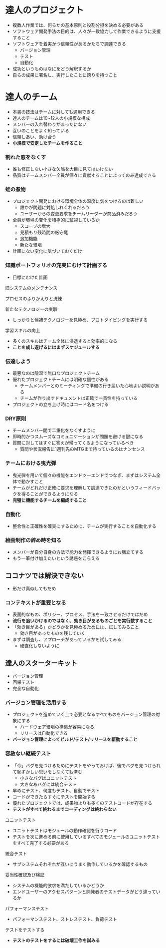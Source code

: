 # 達人のプロジェクト

- 複数人作業では、何らかの基本原則と役割分担を決める必要がある
- ソフトウェア開発手法の目的は、人々が一致協力して作業できるように支援すること
- ソフトウェアを着実かつ信頼性があるかたちで調達できる
    - バージョン管理
    - テスト
    - 自動化
- 成功というものはなにをどう解釈するか
- 自らの成果に署名し、実行したことに誇りを持つこと

# 達人のチーム

- 本書の技法はチームに対しても適用できる
- 達人のチームは10~12人の小規模な構成
- メンバーの入れ替わりがまったにない
- 互いのことをよく知っている
- 信頼しあい、助け合う
- **小規模で安定したチームを作ること**

### 割れた窓をなくす

- 誰も修正しない小さな欠陥を大目に見てはいけない
- 品質はチームメンバー全員が個々に貢献することによってのみ達成できる

### 蛙の煮物

- プロジェクト開発における環境全体の温度に気をつけるのは難しい
    - 誰かが問題に対処しれくれるだろう
    - ユーザーからの変更要求をチームリーダーが商品済みだろう
- 全員が環境の変化を積極的に監視しているか
    - スコープの増大
    - 見積もり残時間の厳守尾
    - 追加機能
    - 新たな環境
- 計画にない変化に気づいておくだけ

### 知識ポートフォリオの充実にむけて計画する

- 目標にむけた計画

旧システムのメンテナンス

プロセスのふりかえりと洗練

新たなテクノロジーの実験

- しっかりと候補テクノロジーを見極め、プロトタイピングを実行する

学習スキルの向上

- 多くのスキルはチーム全体に浸透すると効率的になる
- **ことを成し遂げるにはまずスケジュールする**

### 伝達しよう

- 最悪なのは陰湿で無口なプロジェクトチーム
- 優れたプロジェクトチームには明確な個性がある
    - チームメンバーとのミーティングで準備の行き届いた心地よい説明がある
    - チームが作り出すドキュメントは正確で一貫性を持っている
- プロジェクトの立ち上げ時にはコード名をつける

### DRY原則

- チームメンバー間で二重化をなくすように
- 即時的かつスムーズなコミュニケーションが問題を避ける鍵になる
- 質問に対してはすぐに答えが帰ってくるようになっているべき
    - 質問や状況報告に1週刊先のMTGまで待っているのはナンセンス

### チームにおける曳光弾

- 曳光弾を用いて個々の機能をエンドツーエンドでつなぎ、まずはシステム全体で動かすこと
- チームがどれだけ正確に要求を理解して調達できたのかというフィードバックを得ることができるようになる
- **完璧に機能するチームを編成すること**

### 自動化

- 整合性と正確性を確実にするために、チームが実行することを自動化する

### 絵画制作の辞め時を知る

- メンバーが自分自身の方法で能力を発揮できるようにお膳立てする
- もう一筆付け加えたいという誘惑をこらえる

## ココナツでは解決できない

- 形だけ真似してもだめ

### コンテキストが重要となる

- 表面的なもの、ポリシー、プロセス、手法を一致させるだけではだめ
- **流行を追いかけるのではなく、効き目があるものごとを実行数すること**
- 「効き目がある」かどうかを見極めるためには、試してみること
    - 効き目があったものを残していく
- まずは調査し、アプローチがあっているかを試してみる
    - 硬直化しないように

## 達人のスターターキット

- バージョン管理
- 回帰テスト
- 完全な自動化

### バージョン管理を活用する

- プロジェクトを進めていく上で必要となるすべてものをバージョン管理の対象にする
    - ハードウェア環境の構築が容易になる
    - リリースは自動化できる
- **バージョン管理によってビルド/テスト/リリースを駆動すること**

### 容赦ない継続テスト

- 「今」バグを見つけるためにテストをやっておけば、後でバグを見つけられて恥ずかしい思いをしなくても済む
    - 小さなバグはユニットテスト
    - 大きなあバグには統合テスト
- 早めにテスト、何度もテスト、自動でテスト
- コードができたらすぐにテストを開始する
- 優れたプロジェクトでは、成果物よりも多くのテストコードが存在する
- **テストがすべて終わるまでコーディングは終わらない**

ユニットテスト

- ユニットテストはモジュールの動作確認を行うコード
- テストを次に進める前に使用しているすべてのモジュールのユニットテストをすべて完了する必要がある

統合テスト

- サブシステムそれぞれが互いにうまく動作しているかを確認するもの

妥当性確認及び検証

- システムの機能的欲求を満たしているかどうか
- エンドユーザーのアクセスパターンと開発者のテストデータがどう違っているか

パフォーマンステスト

- パフォーマンステスト、ストレステスト、負荷テスト

テストをテストする

- **テストのテストをするには破壊工作を試みる**
